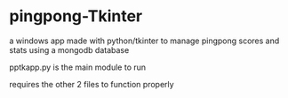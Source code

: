 # pingpong-Tkinter
a windows app made with python/tkinter to manage pingpong scores and stats using a mongodb database

pptkapp.py is the main module to run

requires the other 2 files to function properly
